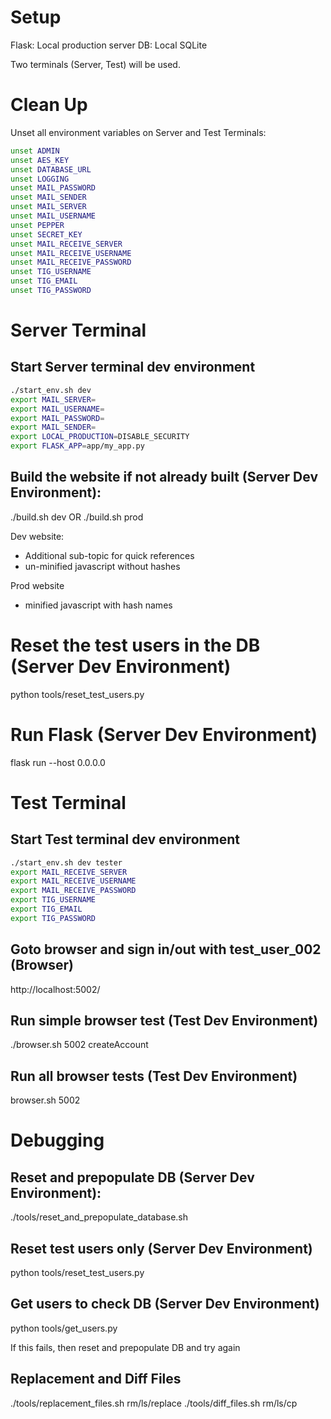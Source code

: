 # Setup
Flask: Local production server
DB: Local SQLite

Two terminals (Server, Test) will be used.

# Clean Up
Unset all environment variables on Server and Test Terminals:
``` bash
unset ADMIN
unset AES_KEY
unset DATABASE_URL
unset LOGGING
unset MAIL_PASSWORD
unset MAIL_SENDER
unset MAIL_SERVER
unset MAIL_USERNAME
unset PEPPER
unset SECRET_KEY
unset MAIL_RECEIVE_SERVER
unset MAIL_RECEIVE_USERNAME
unset MAIL_RECEIVE_PASSWORD
unset TIG_USERNAME
unset TIG_EMAIL
unset TIG_PASSWORD
```




# Server Terminal
## Start Server terminal dev environment
``` bash
./start_env.sh dev
export MAIL_SERVER=
export MAIL_USERNAME=
export MAIL_PASSWORD=
export MAIL_SENDER=
export LOCAL_PRODUCTION=DISABLE_SECURITY
export FLASK_APP=app/my_app.py
```

## Build the website if not already built (Server Dev Environment):
./build.sh dev
OR
./build.sh prod

Dev website:
  - Additional sub-topic for quick references
  - un-minified javascript without hashes

Prod website
  - minified javascript with hash names

# Reset the test users in the DB (Server Dev Environment)
python tools/reset_test_users.py

# Run Flask (Server Dev Environment)
flask run --host 0.0.0.0



# Test Terminal
## Start Test terminal dev environment
``` bash
./start_env.sh dev tester
export MAIL_RECEIVE_SERVER
export MAIL_RECEIVE_USERNAME
export MAIL_RECEIVE_PASSWORD
export TIG_USERNAME
export TIG_EMAIL
export TIG_PASSWORD
```


## Goto browser and sign in/out with test_user_002 (Browser)
http://localhost:5002/

## Run simple browser test (Test Dev Environment)
./browser.sh 5002 createAccount

## Run all browser tests (Test Dev Environment)
browser.sh 5002




# Debugging
## Reset and prepopulate DB (Server Dev Environment):
./tools/reset_and_prepopulate_database.sh

## Reset test users only (Server Dev Environment)
python tools/reset_test_users.py

## Get users to check DB (Server Dev Environment)
python tools/get_users.py

If this fails, then reset and prepopulate DB and try again

## Replacement and Diff Files
./tools/replacement_files.sh rm/ls/replace
./tools/diff_files.sh rm/ls/cp
